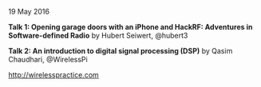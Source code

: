 19 May 2016

**Talk 1: Opening garage doors with an iPhone and HackRF: Adventures in Software-defined Radio**
by Hubert Seiwert, @hubert3




**Talk 2: An introduction to digital signal processing (DSP)**
by Qasim Chaudhari, @WirelessPi

http://wirelesspractice.com 
